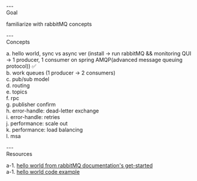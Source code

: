 ---\
Goal


familiarize with rabbitMQ concepts



---\
Concepts


a. hello world, sync vs async ver (install -> run rabbitMQ && monitoring QUI -> 1 producer, 1 consumer on spring AMQP(advanced message queuing protocol)) :white_check_mark:\
b. work queues (1 producer -> 2 consumers)\
c. pub/sub model\
d. routing\
e. topics\
f. rpc\
g. publisher confirm\
h. error-handle: dead-letter exchange\
i. error-handle: retries\
j. performance: scale out\
k. performance: load balancing\
l. msa


---\
Resources


a-1. [hello world from rabbitMQ documentation's get-started](https://www.rabbitmq.com/tutorials/tutorial-one-java) \
a-1. [hello world code example](https://github.com/spring-projects/spring-amqp-samples)
